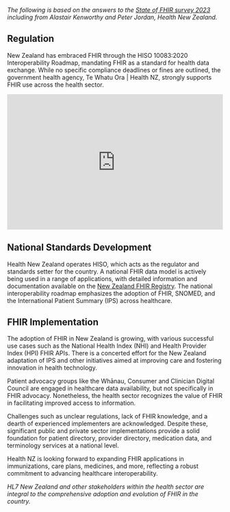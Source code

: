 *The following is based on the answers to the [State of FHIR survey 2023](https://fire.ly/blog/fhir-maturity-and-adoption-around-the-world/) including from Alastair Kenworthy and Peter Jordan, Health New Zealand.*

## Regulation

New Zealand has embraced FHIR through the HISO 10083:2020 Interoperability Roadmap, mandating FHIR as a standard for health data exchange. While no specific compliance deadlines or fines are outlined, the government health agency, Te Whatu Ora | Health NZ, strongly supports FHIR use across the health sector.

<iframe width="100%" height="315" src="https://www.youtube.com/embed/videoseries?si=tvnosIj9BJeLtvnP&amp;list=PLAPVWVA2xKFi9LXSdF2Uv5dRLrqSSgzPW" title="YouTube video player" frameborder="0" allow="accelerometer; autoplay; clipboard-write; encrypted-media; gyroscope; picture-in-picture; web-share" referrerpolicy="strict-origin-when-cross-origin" allowfullscreen></iframe>

## National Standards Development

Health New Zealand operates HISO, which acts as the regulator and standards setter for the country. A national FHIR data model is actively being used in a range of applications, with detailed information and documentation available on the [New Zealand FHIR Registry](https://fhir.org.nz/ig/base/index.html). The national interoperability roadmap emphasizes the adoption of FHIR, SNOMED, and the International Patient Summary (IPS) across healthcare.

## FHIR Implementation

The adoption of FHIR in New Zealand is growing, with various successful use cases such as the National Health Index (NHI) and Health Provider Index (HPI) FHIR APIs. There is a concerted effort for the New Zealand adaptation of IPS and other initiatives aimed at improving care and fostering innovation in health technology.

Patient advocacy groups like the Whānau, Consumer and Clinician Digital Council are engaged in healthcare data availability, but not specifically in FHIR advocacy. Nonetheless, the health sector recognizes the value of FHIR in facilitating improved access to information.

Challenges such as unclear regulations, lack of FHIR knowledge, and a dearth of experienced implementers are acknowledged. Despite these, significant public and private sector implementations provide a solid foundation for patient directory, provider directory, medication data, and terminology services at a national level.

Health NZ is looking forward to expanding FHIR applications in immunizations, care plans, medicines, and more, reflecting a robust commitment to advancing healthcare interoperability.

*HL7 New Zealand and other stakeholders within the health sector are integral to the comprehensive adoption and evolution of FHIR in the country.*
